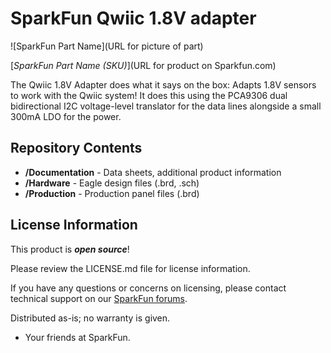 SparkFun Qwiic 1.8V adapter
========================================

![SparkFun Part Name](URL for picture of part)

[*SparkFun Part Name (SKU)*](URL for product on Sparkfun.com)

The Qwiic 1.8V Adapter does what it says on the box: Adapts 1.8V sensors to work with the Qwiic system! 
It does this using the PCA9306 dual bidirectional I2C voltage-level translator for the data lines alongside a small 300mA LDO for the power. 

Repository Contents
-------------------

* **/Documentation** - Data sheets, additional product information
* **/Hardware** - Eagle design files (.brd, .sch)
* **/Production** - Production panel files (.brd)

License Information
-------------------

This product is _**open source**_! 

Please review the LICENSE.md file for license information. 

If you have any questions or concerns on licensing, please contact technical support on our [SparkFun forums](https://forum.sparkfun.com/viewforum.php?f=152).

Distributed as-is; no warranty is given.

- Your friends at SparkFun.
